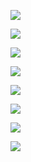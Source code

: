 ![](https://yesterday-1258645231.cos.ap-shanghai.myqcloud.com/Travelling/2019-03/001.jpg?q-sign-algorithm=sha1&q-ak=AKIDByZEU0jt7Pns6ZkQTW7xLWJ8N37tvHUN&q-sign-time=1553954188;1553955988&q-key-time=1553954188;1553955988&q-header-list=&q-url-param-list=&q-signature=0f6647411b62973d20d1e276567589dd292df32f&x-cos-security-token=515420a19c4c60b965bc20504a6509bbc4264a5010001)

![](https://yesterday-1258645231.cos.ap-shanghai.myqcloud.com/Travelling/2019-03/002.jpg?q-sign-algorithm=sha1&q-ak=AKIDNFDO9jLCUbmiXZmRBXt5IolZ6PlzptJI&q-sign-time=1553954253;1553956053&q-key-time=1553954253;1553956053&q-header-list=&q-url-param-list=&q-signature=e0801582ce1a24934db93f3a8af4d68d8a184f7d&x-cos-security-token=4bd4d9a5004092e801a7f4169f076228ff96bf1b10001)

![](https://yesterday-1258645231.cos.ap-shanghai.myqcloud.com/Travelling/2019-03/003.jpg?q-sign-algorithm=sha1&q-ak=AKIDtUB77ticEQh0lIOIUWxggxRUVEZ3s0Ob&q-sign-time=1553954276;1553956076&q-key-time=1553954276;1553956076&q-header-list=&q-url-param-list=&q-signature=c2cd56a6213ba671b20718a8d84cc291a9733902&x-cos-security-token=4a28dc5dea10bd8a9b1ab7e13de685d9a81ca33e10001)

![](https://yesterday-1258645231.cos.ap-shanghai.myqcloud.com/Travelling/2019-03/004.jpg?q-sign-algorithm=sha1&q-ak=AKIDU40twVp3UbyAf4ufpd30nh7F1VQnbTu8&q-sign-time=1553954294;1553956094&q-key-time=1553954294;1553956094&q-header-list=&q-url-param-list=&q-signature=485241f7175c9163f8e3c7d14dd3b0d10dc27580&x-cos-security-token=8917f00adcf93026e310b1b9cbfae9b4a4b02f9410001)

![](https://yesterday-1258645231.cos.ap-shanghai.myqcloud.com/Travelling/2019-03/005.jpg?q-sign-algorithm=sha1&q-ak=AKIDokpWnxy44WFk7t7hWoWBTWS4X9cimI7m&q-sign-time=1553954309;1553956109&q-key-time=1553954309;1553956109&q-header-list=&q-url-param-list=&q-signature=e0370958ad7040f9f755ed43a268e29137e7b475&x-cos-security-token=21f77fcacc19821a4feb5d9dcdb07134cffe899d10001)

![](https://yesterday-1258645231.cos.ap-shanghai.myqcloud.com/Travelling/2019-03/006.jpg?q-sign-algorithm=sha1&q-ak=AKID6pPhnslxkee9jkI9fDQiyOnsxx8G52C9&q-sign-time=1553954319;1553956119&q-key-time=1553954319;1553956119&q-header-list=&q-url-param-list=&q-signature=97029e725dbba884bc5cb8603f2b5960e5506206&x-cos-security-token=cae459a22d53084d343211d92163e051f63cc2d110001)

![](https://yesterday-1258645231.cos.ap-shanghai.myqcloud.com/Travelling/2019-03/007.jpg?q-sign-algorithm=sha1&q-ak=AKIDXnpqQGQOUnOPysJOlEPvgHwrigPBoFNW&q-sign-time=1553954331;1553956131&q-key-time=1553954331;1553956131&q-header-list=&q-url-param-list=&q-signature=aeb25e3c53b87df7b74b3c9ec36b5022475fbbed&x-cos-security-token=209a6fff4673438abcd1aa8983d33871c6bfeee310001)

![](https://yesterday-1258645231.cos.ap-shanghai.myqcloud.com/Travelling/2019-03/008.jpg?q-sign-algorithm=sha1&q-ak=AKIDi2In42QUHuUfsW78mtma0SCKVgmvI9vd&q-sign-time=1553954342;1553956142&q-key-time=1553954342;1553956142&q-header-list=&q-url-param-list=&q-signature=13915b2c8b2ca80647286d41f69845aa0d0f40a8&x-cos-security-token=7054d5b62c183cf502a460de7730f9503da1a95b10001)
